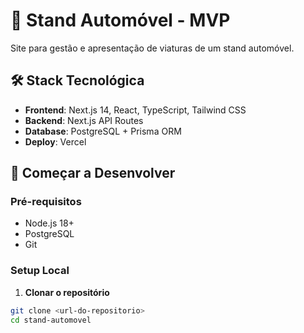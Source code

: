 # 🚗 Stand Automóvel - MVP

Site para gestão e apresentação de viaturas de um stand automóvel.

## 🛠 Stack Tecnológica

- **Frontend**: Next.js 14, React, TypeScript, Tailwind CSS
- **Backend**: Next.js API Routes
- **Database**: PostgreSQL + Prisma ORM
- **Deploy**: Vercel

## 🚀 Começar a Desenvolver

### Pré-requisitos
- Node.js 18+
- PostgreSQL
- Git

### Setup Local

1. **Clonar o repositório**
```bash
git clone <url-do-repositorio>
cd stand-automovel

